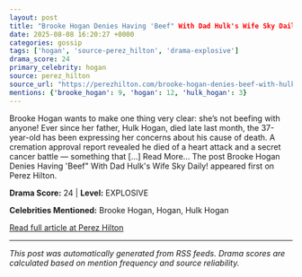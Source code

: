```yaml
---
layout: post
title: "Brooke Hogan Denies Having 'Beef" With Dad Hulk's Wife Sky Daily!"
date: 2025-08-08 16:20:27 +0000
categories: gossip
tags: ['hogan', 'source-perez_hilton', 'drama-explosive']
drama_score: 24
primary_celebrity: hogan
source: perez_hilton
source_url: "https://perezhilton.com/brooke-hogan-denies-beef-with-hulk-wife-sky-daily/"
mentions: {'brooke_hogan': 9, 'hogan': 12, 'hulk_hogan': 3}
---
```


Brooke Hogan wants to make one thing very clear: she’s not beefing with anyone! Ever since her father, Hulk Hogan, died late last month, the 37-year-old has been expressing her concerns about his cause of death. A cremation approval report revealed he died of a heart attack and a secret cancer battle — something that [...] Read More... The post Brooke Hogan Denies Having 'Beef" With Dad Hulk's Wife Sky Daily! appeared first on Perez Hilton.

**Drama Score:** 24 | **Level:** EXPLOSIVE

**Celebrities Mentioned:** Brooke Hogan, Hogan, Hulk Hogan

[Read full article at Perez Hilton](https://perezhilton.com/brooke-hogan-denies-beef-with-hulk-wife-sky-daily/)

---
*This post was automatically generated from RSS feeds. Drama scores are calculated based on mention frequency and source reliability.*
